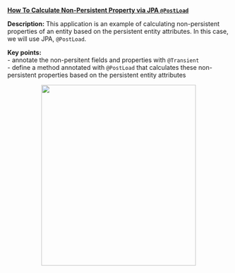 **[How To Calculate Non-Persistent Property via JPA `@PostLoad`](https://github.com/AnghelLeonard/Hibernate-SpringBoot/tree/master/HibernateSpringBootCalculatePropertyPostLoad)**
 
**Description:** This application is an example of calculating non-persistent properties of an entity based on the persistent entity attributes. In this case, we will use JPA, `@PostLoad`.

**Key points:**\
     - annotate the non-persitent fields and properties with `@Transient`\
     - define a method annotated with `@PostLoad` that calculates these non-persistent properties based on the persistent entity attributes
     
<a href="https://leanpub.com/java-persistence-performance-illustrated-guide"><p align="center"><img src="https://github.com/AnghelLeonard/Hibernate-SpringBoot/blob/master/Java%20Persistence%20Performance%20Illustrated%20Guide.jpg" height="410" width="350"/></p></a>
